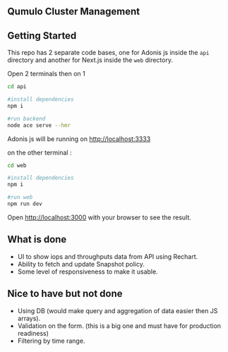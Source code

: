 
## Qumulo Cluster Management

## Getting Started

This repo has 2 separate code bases, one for Adonis js inside the `api` directory 
and another for Next.js inside the `web` directory. 

Open 2 terminals then on 1 

```bash
cd api

#install dependencies
npm i 

#run backend
node ace serve --hmr
```
Adonis js will be running on [http://localhost:3333](http://localhost:3000)

on the other terminal : 

```bash
cd web

#install dependencies
npm i 

#run web
npm run dev
```

Open [http://localhost:3000](http://localhost:3000) with your browser to see the result.


## What is done 

- UI to show iops and throughputs data from API using Rechart.
- Ability to fetch and update Snapshot policy. 
- Some level of responsiveness to make it usable. 

## Nice to have but not done 

- Using DB (would make query and aggregation of data easier then JS arrays).
- Validation on the form. (this is a big one and must have for production readiness)
- Filtering by time range.

